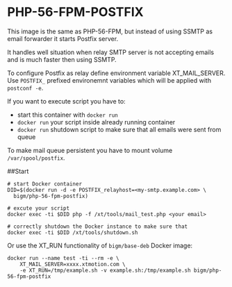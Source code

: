 # PHP-56-FPM-POSTFIX

This image is the same as PHP-56-FPM, but instead of using SSMTP as email forwarder it starts
Postfix server.

It handles well situation when relay SMTP server is not accepting emails and is much faster then using SSMTP.
 
To configure Postfix as relay define environment variable XT_MAIL_SERVER. Use `POSTFIX_` prefixed
environemnt variables which will be applied with `postconf -e`.

If you want to execute script you have to:

* start this container with `docker run`
* `docker run` your script inside already running container
* `docker run` shutdown script to make sure that all emails were sent from queue

To make mail queue persistent you have to mount volume `/var/spool/postfix`.

##Start

    # start Docker container
    DID=$(docker run -d -e POSTFIX_relayhost=<my-smtp.example.com> \
      bigm/php-56-fpm-postfix)
      
    # excute your script
    docker exec -ti $DID php -f /xt/tools/mail_test.php <your email>
    
    # correctly shutdown the Docker instance to make sure that 
    docker exec -ti $DID /xt/tools/shutdown.sh
    
Or use the XT_RUN functionality of `bigm/base-deb` Docker image:
     
    docker run --name test -ti --rm -e \ 
        XT_MAIL_SERVER=xxxx.xtmotion.com \ 
        -e XT_RUN=/tmp/example.sh -v example.sh:/tmp/example.sh bigm/php-56-fpm-postfix     
       